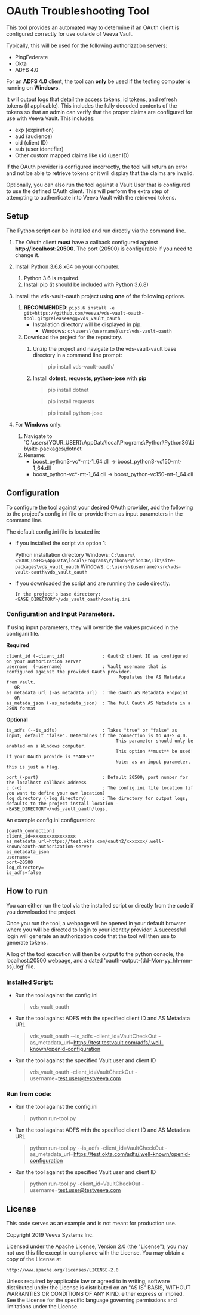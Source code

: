 # OAuth Troubleshooting Tool

This tool provides an automated way to determine if an OAuth client is configured correctly for use outside of Veeva Vault. 

Typically, this will be used for the following authorization servers:

* PingFederate
* Okta
* ADFS 4.0

For an **ADFS 4.0** client, the tool can **only** be used if the testing computer is running on **Windows**.

It will output logs that detail the access tokens, id tokens, and refresh tokens (if applicable). This includes the fully decoded contents of the tokens so that an admin can verify that the proper claims are configured for use with Veeva Vault. This includes:

* exp (expiration)
* aud (audience)
* cid (client ID)
* sub (user identifier)
* Other custom mapped claims like uid (user ID)

If the OAuth provider is configured incorrectly, the tool will return an error and not be able to retrieve tokens or it will display that the claims are invalid.

Optionally, you can also run the tool against a Vault User that is configured to use the defined OAuth client. This will perform the extra step of attempting to authenticate into Veeva Vault with the retrieved tokens.

## Setup

The Python script can be installed and run directly via the command line. 

1. The OAuth client **must** have a callback configured against **http://localhost:20500**. The port (20500) is configurable if you need to change it.
2. Install [Python 3.6.8 x64](https://www.python.org/downloads/release/python-368/) on your computer. 
   1. Python 3.6 is required.
   2. Install pip (it should be included with Python 3.6.8)
3. Install the vds-vault-oauth project using **one** of the following options.
   1. **RECOMMENDED**: `pip3.6 install -e git+https://github.com/veeva/vds-vault-oauth-tool.git@release#egg=vds_vault_oauth`
      * Installation directory will be displayed in pip.
         * Windows: `c:\users\{username}\src\vds-vault-oauth`
   2. Download the project for the repository.
        1. Unzip the project and navigate to the vds-vault-vault base directory in a command line prompt:
         
            > pip install vds-vault-oauth/
         
        2. Install **dotnet**, **requests**, **python-jose** with **pip**
         
            > pip install dotnet
            
            > pip install requests
            
            > pip install python-jose


4. For **Windows** only:
   1. Navigate to `C:\users\{YOUR_USER}\AppData\local\Programs\Python\Python36\Lib\site-packages\dotnet
   2. Rename:
      * boost_python3-vc*-mt-1_64.dll → boost_python3-vc150-mt-1_64.dll
      * boost_python-vc*-mt-1_64.dll → boost_python-vc150-mt-1_64.dll

## Configuration

To configure the tool against your desired OAuth provider, add the following to the project's config.ini file or provide them as input parameters in the command line. 

The default config.ini file is located in:

* If you installed the script via option 1:
  
    Python installation directory
    Windows: `C:\users\<YOUR_USER>\AppData\local\Programs\Python\Python36\Lib\site-packages\vds_vault_oauth`
    Windows: `c:\users\{username}\src\vds-vault-oauth\vds_vault_oauth`

* If you downloaded the script and are running the code directly:
    
    `In the project's base directory: <BASE_DIRECTORY>/vds_vault_oauth/config.ini`

### Configuration and Input Parameters. 

If using input parameters, they will override the values provided in the config.ini file.    


**Required**
```
client_id (-client_id)              : Oauth2 client ID as configured on your authorization server
username  (-username)               : Vault username that is configured against the provided OAuth provider. 
                                          Populates the AS Metadata from Vault.
   OR
as_metadata_url (-as_metadata_url)  : The Oauth AS Metadata endpoint
   OR 
as_metada_json (-as_metadata_json)  : The full Oauth AS Metadata in a JSON format
```

**Optional**
```
is_adfs (--is_adfs)                 : Takes "true" or "false" as input; default "false". Determines if the connection is to ADFS 4.0.
                                         This parameter should only be enabled on a Windows computer.
                                         This option **must** be used if your OAuth provide is **ADFS**
                                         Note: as an input parameter, this is just a flag.
                    
port (-port)                        : Default 20500; port number for the localhost callback address
c (-c)                              : The config.ini file location (if you want to define your own location)
log_directory (-log_directory)      : The directory for output logs; defaults to the project install location - <BASE_DIRECTORY>/vds_vault_oauth/logs.
```

An example config.ini configuration:

```
[oauth_connection]
client_id=xxxxxxxxxxxxxxxx
as_metadata_url=https://test.okta.com/oauth2/xxxxxxx/.well-known/oauth-authorization-server
as_metadata_json
username=
port=20500
log_directory=
is_adfs=false
```

## How to run

You can either run the tool via the installed script or directly from the code if you downloaded the project. 

Once you run the tool, a webpage will be opened in your default browser where you will be directed to login to your identity provider. A successful login will generate an authorization code that the tool will then use to generate tokens.

A log of the tool execution will then be output to the python console, the localhost:20500 webpage, and a dated 'oauth-output-{dd-Mon-yy_hh-mm-ss}.log' file.

### Installed Script:

* Run the tool against the config.ini

    > vds_vault_oauth

* Run the tool against ADFS with the specified client ID and AS Metadata URL

    > vds_vault_oauth --is_adfs -client_id=VaultCheckOut -as_metadata_url=https://test.testvault.com/adfs/.well-known/openid-configuration

* Run the tool against the specified Vault user and client ID

    > vds_vault_oauth -client_id=VaultCheckOut -username=test.user@testveeva.com


### Run from code:

* Run the tool against the config.ini

    > python run-tool.py

* Run the tool against ADFS with the specified client ID and AS Metadata URL

    > python run-tool.py --is_adfs -client_id=VaultCheckOut -as_metadata_url=https://test.okta.com/adfs/.well-known/openid-configuration

* Run the tool against the specified Vault user and client ID

    > python run-tool.py -client_id=VaultCheckOut -username=test.user@testveeva.com
    

## License

This code serves as an example and is not meant for production use.

Copyright 2019 Veeva Systems Inc.
 
Licensed under the Apache License, Version 2.0 (the "License");
you may not use this file except in compliance with the License.
You may obtain a copy of the License at
 
    http://www.apache.org/licenses/LICENSE-2.0

Unless required by applicable law or agreed to in writing, software
distributed under the License is distributed on an "AS IS" BASIS,
WITHOUT WARRANTIES OR CONDITIONS OF ANY KIND, either express or implied.
See the License for the specific language governing permissions and
limitations under the License.
